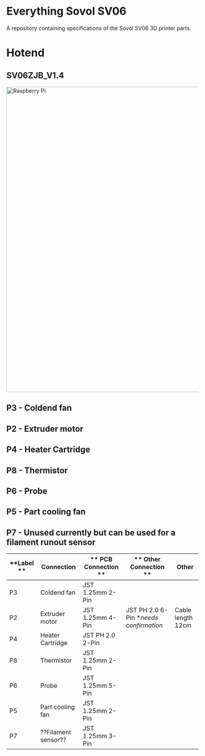 # Everything Sovol SV06

A repository containing specifications of the Sovol SV06 3D printer parts.

# Hotend

## SV06ZJB_V1.4

<img src="./images/hotend-pcb-labelled.png" width="800" alt='Raspberry Pi'/>

## P3 - Coldend fan

## P2 - Extruder motor

## P4 - Heater Cartridge

## P8 - Thermistor

## P6 - Probe

## P5 - Part cooling fan

## P7 - Unused currently but can be used for a filament runout sensor


| **Label	** | **Connection** | ** PCB Connection ** | ** Other Connection ** | Other |
| ------------ | ----------- | ------------ | ----------- | ----------- |
| P3           | Coldend fan      | JST 1.25mm 2-Pin |  |
| P2           | Extruder motor   | JST 1.25mm 4-Pin | JST PH 2.0 6-Pin \**needs confirmation* | Cable length 12cm |
| P4           | Heater Cartridge | JST PH 2.0 2-Pin |  |
| P8           | Thermistor       | JST 1.25mm 2-Pin |  |
| P6           | Probe            | JST 1.25mm 5-Pin |  |
| P5           | Part cooling fan | JST 1.25mm 2-Pin |  |
| P7           | ??Filament sensor??| JST 1.25mm 3-Pin |  |
